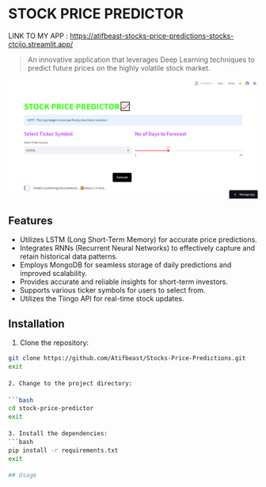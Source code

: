# STOCK PRICE PREDICTOR
LINK TO MY APP : https://atifbeast-stocks-price-predictions-stocks-ctcijo.streamlit.app/

> An innovative application that leverages Deep Learning techniques to predict future prices on the highly volatile stock market.

![Preview](./Screenshot%20(133).png) <!-- Replace with a preview image of your application -->

## Features

- Utilizes LSTM (Long Short-Term Memory) for accurate price predictions.
- Integrates RNNs (Recurrent Neural Networks) to effectively capture and retain historical data patterns.
- Employs MongoDB for seamless storage of daily predictions and improved scalability.
- Provides accurate and reliable insights for short-term investors.
- Supports various ticker symbols for users to select from.
- Utilizes the Tiingo API for real-time stock updates.

## Installation

1. Clone the repository:

```bash
git clone https://github.com/Atifbeast/Stocks-Price-Predictions.git
exit

2. Change to the project directory:

```bash
cd stock-price-predictor
exit

3. Install the dependencies:
```bash
pip install -r requirements.txt
exit

## Usage

